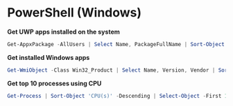 # PowerShell (Windows)

**Get UWP apps installed on the system**
    
```PowerShell
Get-AppxPackage -AllUsers | Select Name, PackageFullName | Sort-Object Name
```

**Get installed Windows apps**

```PowerShell
Get-WmiObject -Class Win32_Product | Select Name, Version, Vendor | Sort-Object Name
```

**Get top 10 processes using CPU**

```PowerShell
Get-Process | Sort-Object 'CPU(s)' -Descending | Select-Object -First 10
```